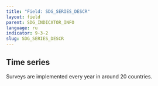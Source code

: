 ```yaml
---
title: "Field: SDG_SERIES_DESCR"
layout: field
parent: SDG_INDICATOR_INFO
language: ru
indicator: 9-3-2
slug: SDG_SERIES_DESCR
---
```

## Time series

Surveys are implemented every year in around 20 countries.